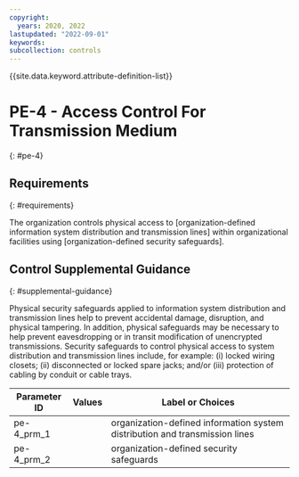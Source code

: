 ```yaml
---
copyright:
  years: 2020, 2022
lastupdated: "2022-09-01"
keywords: 
subcollection: controls
---
```



{{site.data.keyword.attribute-definition-list}}


# PE-4 - Access Control For Transmission Medium
{: #pe-4}

## Requirements
{: #requirements}

The organization controls physical access to [organization-defined information system distribution and transmission lines] within organizational facilities using [organization-defined security safeguards].

## Control Supplemental Guidance
{: #supplemental-guidance}

Physical security safeguards applied to information system distribution and transmission lines help to prevent accidental damage, disruption, and physical tampering. In addition, physical safeguards may be necessary to help prevent eavesdropping or in transit modification of unencrypted transmissions. Security safeguards to control physical access to system distribution and transmission lines include, for example: (i) locked wiring closets; (ii) disconnected or locked spare jacks; and/or (iii) protection of cabling by conduit or cable trays.

| Parameter ID | Values | Label or Choices |
|---|---|---|
| pe-4_prm_1 |  | organization-defined information system distribution and transmission lines |
| pe-4_prm_2 |  | organization-defined security safeguards |